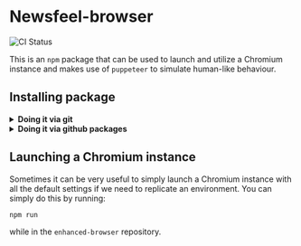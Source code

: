 # Newsfeel-browser

![CI Status](https://github.com/dataworks-baby/newsfeel-browser/actions/workflows/ci.yaml/badge.svg)

This is an `npm` package that can be used to launch and utilize 
a Chromium instance and makes use of `puppeteer` to simulate 
human-like behaviour.

## Installing package

<details> 
  <summary><strong>Doing it via git</strong></summary>

  First, you need to clone this repository, we recommend doing it via `ssh`

  ```bash
  git clone git@github.com:AndroneASQW/enhanced-browser.git
  ```

  Go into the directory

  ```bash
  cd enhanced-browser
  ```

  Install the package

  ```bash
  npm install .
  ```

That's it, now you can use the package.
</details>

<details>
<summary><strong>Doing it via github packages</strong></summary>

*Coming soon...*

</details>

## Launching a Chromium instance

Sometimes it can be very useful to simply launch a Chromium instance
with all the default settings if we need to replicate an environment. 
You can simply do this by running:

```bash
npm run
```

while in the `enhanced-browser` repository.

